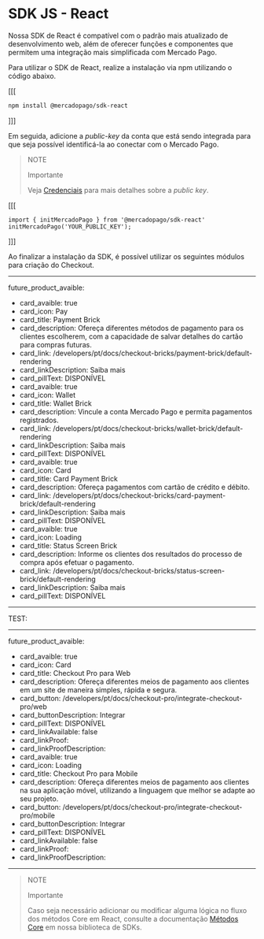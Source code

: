# SDK JS - React

 Nossa SDK de React é compatível com o padrão mais atualizado de desenvolvimento web, além de oferecer funções e componentes que permitem uma integração mais simplificada com Mercado Pago.

Para utilizar o SDK de React, realize a instalação via npm utilizando o código abaixo.

[[[
```bash
npm install @mercadopago/sdk-react

```
]]]

Em seguida, adicione a _public-key_ da conta que está sendo integrada para que seja possível identificá-la ao conectar com o Mercado Pago. 

> NOTE
>
> Importante
>
> Veja [Credenciais](/developers/pt/docs/credentials) para mais detalhes sobre a _public key_.

[[[
```react-jsx
import { initMercadoPago } from '@mercadopago/sdk-react'
initMercadoPago('YOUR_PUBLIC_KEY');

```
]]]

Ao finalizar a instalação da SDK, é possível utilizar os seguintes módulos para criação do Checkout.

---
future_product_avaible: 
 - card_avaible: true
 - card_icon: Pay
 - card_title: Payment Brick
 - card_description: Ofereça diferentes métodos de pagamento para os clientes escolherem, com a capacidade de salvar detalhes do cartão para compras futuras.
 - card_link: /developers/pt/docs/checkout-bricks/payment-brick/default-rendering
 - card_linkDescription: Saiba mais
 - card_pillText: DISPONÍVEL
 - card_avaible: true
 - card_icon: Wallet
 - card_title: Wallet Brick
 - card_description: Vincule a conta Mercado Pago e permita pagamentos registrados.
 - card_link: /developers/pt/docs/checkout-bricks/wallet-brick/default-rendering
 - card_linkDescription: Saiba mais
 - card_pillText: DISPONÍVEL
 - card_avaible: true
 - card_icon: Card
 - card_title: Card Payment Brick
 - card_description: Ofereça pagamentos com cartão de crédito e débito.
 - card_link: /developers/pt/docs/checkout-bricks/card-payment-brick/default-rendering
 - card_linkDescription: Saiba mais
 - card_pillText: DISPONÍVEL
 - card_avaible: true
 - card_icon: Loading
 - card_title: Status Screen Brick
 - card_description: Informe os clientes dos resultados do processo de compra após efetuar o pagamento.
 - card_link: /developers/pt/docs/checkout-bricks/status-screen-brick/default-rendering
 - card_linkDescription: Saiba mais
 - card_pillText: DISPONÍVEL
---

TEST:

---
future_product_avaible: 
 - card_avaible: true
 - card_icon: Card
 - card_title: Checkout Pro para Web
 - card_description: Ofereça diferentes meios de pagamento aos clientes em um site de maneira simples, rápida e segura.
 - card_button:  /developers/pt/docs/checkout-pro/integrate-checkout-pro/web
 - card_buttonDescription: Integrar
 - card_pillText: DISPONÍVEL
 - card_linkAvailable: false
 - card_linkProof:
 - card_linkProofDescription:
 - card_avaible: true
 - card_icon: Loading
 - card_title: Checkout Pro para Mobile
 - card_description: Ofereça diferentes meios de pagamento aos clientes na sua aplicação móvel, utilizando a linguagem que melhor se adapte ao seu projeto.
 - card_button: /developers/pt/docs/checkout-pro/integrate-checkout-pro/mobile
 - card_buttonDescription: Integrar
 - card_pillText: DISPONÍVEL
 - card_linkAvailable: false
 - card_linkProof:
 - card_linkProofDescription:
---

> NOTE
>
> Importante
>
> Caso seja necessário adicionar ou modificar alguma lógica no fluxo dos métodos Core em React, consulte a documentação [Métodos Core](/developers/pt/docs/sdks-library/client-side/sdk-js-react/core-methods-installation) em nossa biblioteca de SDKs.
